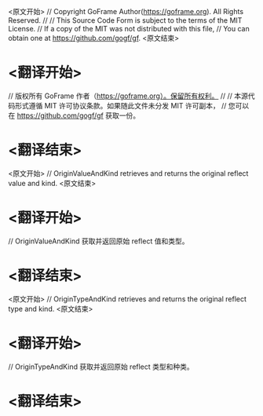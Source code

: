 
<原文开始>
// Copyright GoFrame Author(https://goframe.org). All Rights Reserved.
//
// This Source Code Form is subject to the terms of the MIT License.
// If a copy of the MIT was not distributed with this file,
// You can obtain one at https://github.com/gogf/gf.
<原文结束>

# <翻译开始>
// 版权所有 GoFrame 作者（https://goframe.org）。保留所有权利。
//
// 本源代码形式遵循 MIT 许可协议条款。如果随此文件未分发 MIT 许可副本，
// 您可以在 https://github.com/gogf/gf 获取一份。
# <翻译结束>


<原文开始>
// OriginValueAndKind retrieves and returns the original reflect value and kind.
<原文结束>

# <翻译开始>
// OriginValueAndKind 获取并返回原始 reflect 值和类型。
# <翻译结束>


<原文开始>
// OriginTypeAndKind retrieves and returns the original reflect type and kind.
<原文结束>

# <翻译开始>
// OriginTypeAndKind 获取并返回原始 reflect 类型和种类。
# <翻译结束>

